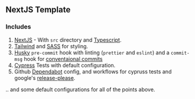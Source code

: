 ## NextJS Template

### Includes

1. [NextJS](https://nextjs.org/) - With `src` directory and [Typescript](https://www.typescriptlang.org/).
2. [Tailwind](https://tailwindcss.com/) and [SASS](https://sass-lang.com/) for styling.
3. [Husky](https://typicode.github.io/husky/) `pre-commit` hook with linting (`prettier` and `eslint`) and a `commit-msg` hook for [conventaional commits](https://www.conventionalcommits.org/)
4. [Cypress](https://www.cypress.io/) Tests with default configuration.
5. Github [Dependabot](https://github.com/dependabot) config, and workflows for cypruss tests and google's [release-please](https://github.com/googleapis/release-please).

.. and some default configurations for all of the points above.
